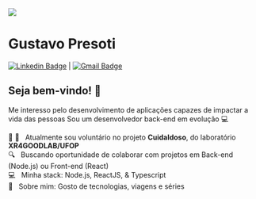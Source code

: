 <img width="auto" src="https://github.com/tgmarinho/tgmarinho/blob/master/banner.png">

# Gustavo Presoti

[![Linkedin Badge](https://img.shields.io/badge/-GustavoPresoti-blue?style=flat-square&logo=Linkedin&logoColor=white&link=https://www.linkedin.com/in/gustavo-presoti-639089120/)](https://www.linkedin.com/in/gustavo-presoti-639089120/) 
| 
[![Gmail Badge](https://img.shields.io/badge/-gu.presoti@gmail.com-c14438?style=flat-square&logo=Gmail&logoColor=white&link=mailto:gu.presoti@gmail.com)](mailto:gu.presoti@gmail.com)

## Seja bem-vindo! 👋
Me interesso pelo desenvolvimento de aplicações capazes de impactar a vida das pessoas
Sou um desenvolvedor back-end em evolução :computer:

 :older_man: :older_woman:  &nbsp; Atualmente sou voluntário no projeto **CuidaIdoso**, do laboratório **XR4GOODLAB/UFOP**
 <br/> :mag: &nbsp; Buscando oportunidade de colaborar com projetos em Back-end (Node.js) ou Front-end (React)
 <br/> :computer: &nbsp; Minha stack: Node.js, ReactJS, & Typescript
 <br/> 💬  &nbsp; Sobre mim: Gosto de tecnologias, viagens e séries
